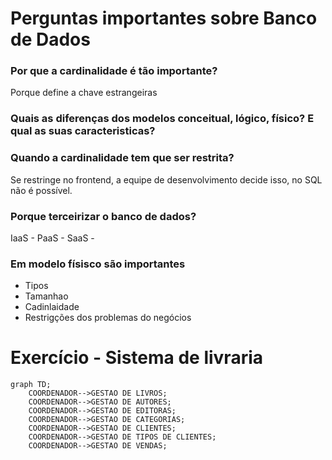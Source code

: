 # Perguntas importantes sobre Banco de Dados

### Por que a cardinalidade é tão importante?
Porque define a chave estrangeiras

### Quais as diferenças dos modelos conceitual, lógico, físico? E qual as suas caracteristicas?

### Quando a cardinalidade tem que ser restrita?
Se restringe no frontend, a equipe de desenvolvimento decide isso, no SQL não é possível.

### Porque terceirizar o banco de dados?
IaaS - 
PaaS - 
SaaS - 

### Em modelo físisco são importantes
* Tipos
* Tamanhao
* Cadinlaidade
* Restrigções dos problemas do negócios

# Exercício - Sistema de livraria

```mermaid
graph TD;
    COORDENADOR-->GESTAO DE LIVROS;
    COORDENADOR-->GESTAO DE AUTORES;
    COORDENADOR-->GESTAO DE EDITORAS;
    COORDENADOR-->GESTAO DE CATEGORIAS;
    COORDENADOR-->GESTAO DE CLIENTES;
    COORDENADOR-->GESTAO DE TIPOS DE CLIENTES;
    COORDENADOR-->GESTAO DE VENDAS;
```
